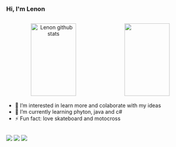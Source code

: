 ### Hi, I'm Lenon

##

<div align="center">  
  <img width="49%" height="195px" src="https://github-readme-stats.vercel.app/api?username=LenonGP&show_icons=true&count_private=true&hide_border=true&title_color=00FF00&icon_color=00FF00&text_color=7B68EE&bg_color=000000" alt="Lenon github stats" /> 
  <img width="49%" height="195px" src="https://github-readme-stats.vercel.app/api/top-langs/?username=lenon&layout=compact&hide_border=true&title_color=00FF00&text_color=7B68EE&bg_color=000000" />
</div>


- 👀 I’m interested in learn more and colaborate with my ideas 
- 🌱 I’m currently learning phyton, java and c#
- ⚡ Fun fact:  love skateboard and motocross
  
##

<div> 
  <a href="https://www.linkedin.com/in/lenon-paranhos-066a5a1b4/" target="_blank"><img src="https://img.shields.io/badge/-LinkedIn-%230077B5?style=for-the-badge&logo=linkedin&logoColor=white" target="_blank"></a> 
  <a href = "mailto:lenon289@gmail.com"><img src="https://img.shields.io/badge/-Gmail-%23333?style=for-the-badge&logo=gmail&logoColor=white" target="_blank"></a>
  <a href="https://www.instagram.com/lenongp/" target="_blank"><img src="https://img.shields.io/badge/-Instagram-%23E4405F?style=for-the-badge&logo=instagram&logoColor=white" target="_blank"></a>
</div>

<!---
LenonGP/LenonGP is a ✨ special ✨ repository because its `README.md` (this file) appears on your GitHub profile.
You can click the Preview link to take a look at your changes.
--->
